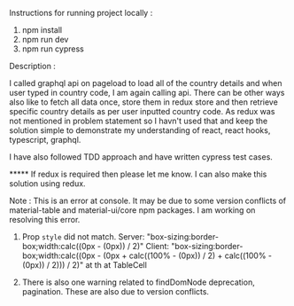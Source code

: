 Instructions for running project locally : 
1. npm install
2. npm run dev
3. npm run cypress

Description : 

I called graphql api on pageload to load all of the country details and when user typed in country code, I am again
calling api. There can be other ways also like to fetch all data once, store them in redux store and then retrieve specific 
country details as per user inputted country code. As redux was not mentioned in problem statement so I havn't used that 
and keep the solution simple to demonstrate my understanding of react, react hooks, typescript, graphql.

I have also followed TDD approach and have written cypress test cases. 

***** If redux is required then please let me know. I can also make this solution using redux.

Note : This is an error at console. It may be due to some version conflicts of material-table and material-ui/core npm packages. I am working on resolving this error.

1. Prop `style` did not match. Server: "box-sizing:border-box;width:calc((0px - (0px)) / 2)" Client: "box-sizing:border-box;width:calc((0px - (0px + calc((100% - (0px)) / 2) + calc((100% - (0px)) / 2))) / 2)"
    at th
    at TableCell

2. There is also one warning related to findDomNode deprecation, pagination. These are also due to version conflicts.